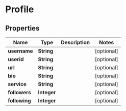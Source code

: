 
# Profile

## Properties
Name | Type | Description | Notes
------------ | ------------- | ------------- | -------------
**username** | **String** |  |  [optional]
**userid** | **String** |  |  [optional]
**url** | **String** |  |  [optional]
**bio** | **String** |  |  [optional]
**service** | **String** |  |  [optional]
**followers** | **Integer** |  |  [optional]
**following** | **Integer** |  |  [optional]




